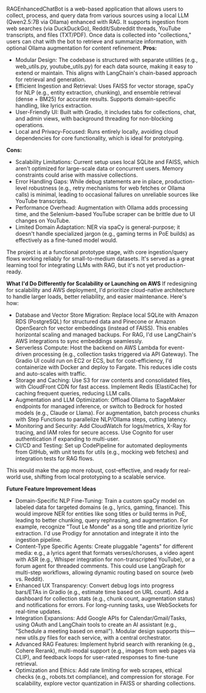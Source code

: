 RAGEnhancedChatBot is a web-based application that allows users to collect, process, and query data from various sources using a local LLM (Qwen2.5:7B via Ollama) enhanced with RAG. It supports ingestion from web searches (via DuckDuckGo), Reddit/Subreddit threads, YouTube transcripts, and files (TXT/PDF). Once data is collected into "collections," users can chat with the bot to retrieve and summarize information, with optional Ollama augmentation for content refinement.
**Pros:**
- Modular Design: The codebase is structured with separate utilities (e.g., web_utils.py, youtube_utils.py) for each data source, making it easy to extend or maintain. This aligns with LangChain's chain-based approach for retrieval and generation.
- Efficient Ingestion and Retrieval: Uses FAISS for vector storage, spaCy for NLP (e.g., entity extraction, chunking), and ensemble retrieval (dense + BM25) for accurate results. Supports domain-specific handling, like lyrics extraction.
- User-Friendly UI: Built with Gradio, it includes tabs for collections, chat, and admin views, with background threading for non-blocking operations.
- Local and Privacy-Focused: Runs entirely locally, avoiding cloud dependencies for core functionality, which is ideal for prototyping.

**Cons:**
- Scalability Limitations: Current setup uses local SQLite and FAISS, which aren't optimized for large-scale data or concurrent users. Memory constraints could arise with massive collections.
- Error Handling Gaps: While debug statements are in place, production-level robustness (e.g., retry mechanisms for web fetches or Ollama calls) is minimal, leading to occasional failures on unreliable sources like YouTube transcripts.
- Performance Overhead: Augmentation with Ollama adds processing time, and the Selenium-based YouTube scraper can be brittle due to UI changes on YouTube.
- Limited Domain Adaptation: NER via spaCy is general-purpose; it doesn't handle specialized jargon (e.g., gaming terms in PoE builds) as effectively as a fine-tuned model would.

The project is at a functional prototype stage, with core ingestion/query flows working reliably for small-to-medium datasets. It's served as a great learning tool for integrating LLMs with RAG, but it's not yet production-ready.

**What I'd Do Differently for Scalability or Launching on AWS**
If redesigning for scalability and AWS deployment, I'd prioritize cloud-native architecture to handle larger loads, better reliability, and easier maintenance. Here's how:
- Database and Vector Store Migration: Replace local SQLite with Amazon RDS (PostgreSQL) for structured data and Pinecone or Amazon OpenSearch for vector embeddings (instead of FAISS). This enables horizontal scaling and managed backups. For RAG, I'd use LangChain's AWS integrations to sync embeddings seamlessly.
- Serverless Compute: Host the backend on AWS Lambda for event-driven processing (e.g., collection tasks triggered via API Gateway). The Gradio UI could run on EC2 or ECS, but for cost-efficiency, I'd containerize with Docker and deploy to Fargate. This reduces idle costs and auto-scales with traffic.
- Storage and Caching: Use S3 for raw contents and consolidated files, with CloudFront CDN for fast access. Implement Redis (ElastiCache) for caching frequent queries, reducing LLM calls.
- Augmentation and LLM Optimization: Offload Ollama to SageMaker endpoints for managed inference, or switch to Bedrock for hosted models (e.g., Claude or Llama). For augmentation, batch process chunks with Step Functions to parallelize NLP/Ollama steps, cutting latency.
- Monitoring and Security: Add CloudWatch for logs/metrics, X-Ray for tracing, and IAM roles for secure access. Use Cognito for user authentication if expanding to multi-user.
- CI/CD and Testing: Set up CodePipeline for automated deployments from GitHub, with unit tests for utils (e.g., mocking web fetches) and integration tests for RAG flows.

This would make the app more robust, cost-effective, and ready for real-world use, shifting from local prototyping to a scalable service.

**Future Feature Improvement Ideas**
- Domain-Specific NLP Fine-Tuning: Train a custom spaCy model on labeled data for targeted domains (e.g., lyrics, gaming, finance). This would improve NER for entities like song titles or build terms in PoE, leading to better chunking, query rephrasing, and augmentation. For example, recognize "Tout Le Monde" as a song title and prioritize lyric extraction. I'd use Prodigy for annotation and integrate it into the ingestion pipeline.
- Content-Type Specific Agents: Create pluggable "agents" for different media: e.g., a lyrics agent that formats verses/choruses, a video agent with ASR (e.g., Whisper integration for non-transcripted YouTube), or a forum agent for threaded comments. This could use LangGraph for multi-step workflows, allowing dynamic routing based on source (web vs. Reddit).
- Enhanced UX Transparency: Convert debug logs into progress bars/ETAs in Gradio (e.g., estimate time based on URL count). Add a dashboard for collection stats (e.g., chunk count, augmentation status) and notifications for errors. For long-running tasks, use WebSockets for real-time updates.
- Integration Expansions: Add Google APIs for Calendar/Gmail/Tasks, using OAuth and LangChain tools to create an AI assistant (e.g., "Schedule a meeting based on email"). Modular design supports this—new utils.py files for each service, with a central orchestrator.
- Advanced RAG Features: Implement hybrid search with reranking (e.g., Cohere Rerank), multi-modal support (e.g., images from web pages via CLIP), and feedback loops for user-rated responses to fine-tune retrieval.
- Optimization and Ethics: Add rate limiting for web scrapes, ethical checks (e.g., robots.txt compliance), and compression for storage. For scalability, explore vector quantization in FAISS or sharding collections.
